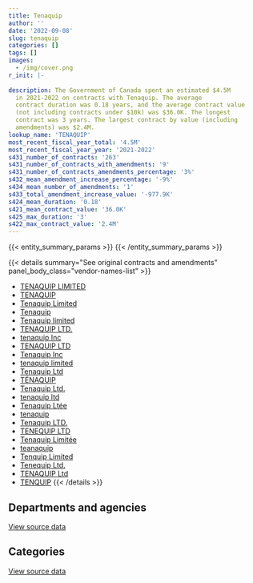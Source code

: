 ```yaml
---
title: Tenaquip
author: ''
date: '2022-09-08'
slug: tenaquip
categories: []
tags: []
images:
  - /img/cover.png
r_init: |-
  
description: The Government of Canada spent an estimated $4.5M
  in 2021-2022 on contracts with Tenaquip. The average
  contract duration was 0.18 years, and the average contract value
  (not including contracts under $10k) was $36.0K. The longest
  contract was 3 years. The largest contract by value (including
  amendments) was $2.4M.
lookup_name: 'TENAQUIP'
most_recent_fiscal_year_total: '4.5M'
most_recent_fiscal_year_year: '2021-2022'
s431_number_of_contracts: '263'
s431_number_of_contracts_with_amendments: '9'
s431_number_of_contracts_amendments_percentage: '3%'
s432_mean_amendment_increase_percentage: '-9%'
s434_mean_number_of_amendments: '1'
s433_total_amendment_increase_value: '-977.9K'
s424_mean_duration: '0.18'
s421_mean_contract_value: '36.0K'
s425_max_duration: '3'
s422_max_contract_value: '2.4M'
---
```


<script src="/rmarkdown-libs/htmlwidgets/htmlwidgets.js"></script>
<link href="/rmarkdown-libs/datatables-css/datatables-crosstalk.css" rel="stylesheet" />
<script src="/rmarkdown-libs/datatables-binding/datatables.js"></script>
<script src="/rmarkdown-libs/jquery/jquery-3.6.0.min.js"></script>
<link href="/rmarkdown-libs/dt-core-bootstrap/css/dataTables.bootstrap.min.css" rel="stylesheet" />
<link href="/rmarkdown-libs/dt-core-bootstrap/css/dataTables.bootstrap.extra.css" rel="stylesheet" />
<script src="/rmarkdown-libs/dt-core-bootstrap/js/jquery.dataTables.min.js"></script>
<script src="/rmarkdown-libs/dt-core-bootstrap/js/dataTables.bootstrap.min.js"></script>
<link href="/rmarkdown-libs/crosstalk/css/crosstalk.min.css" rel="stylesheet" />
<script src="/rmarkdown-libs/crosstalk/js/crosstalk.min.js"></script>
<script src="/rmarkdown-libs/htmlwidgets/htmlwidgets.js"></script>
<link href="/rmarkdown-libs/datatables-css/datatables-crosstalk.css" rel="stylesheet" />
<script src="/rmarkdown-libs/datatables-binding/datatables.js"></script>
<script src="/rmarkdown-libs/jquery/jquery-3.6.0.min.js"></script>
<link href="/rmarkdown-libs/dt-core-bootstrap/css/dataTables.bootstrap.min.css" rel="stylesheet" />
<link href="/rmarkdown-libs/dt-core-bootstrap/css/dataTables.bootstrap.extra.css" rel="stylesheet" />
<script src="/rmarkdown-libs/dt-core-bootstrap/js/jquery.dataTables.min.js"></script>
<script src="/rmarkdown-libs/dt-core-bootstrap/js/dataTables.bootstrap.min.js"></script>
<link href="/rmarkdown-libs/crosstalk/css/crosstalk.min.css" rel="stylesheet" />
<script src="/rmarkdown-libs/crosstalk/js/crosstalk.min.js"></script>

{{< entity_summary_params >}}
{{< /entity_summary_params >}}

{{< details summary="See original contracts and amendments" panel_body_class="vendor-names-list" >}}
- [TENAQUIP LIMITED](https://search.open.canada.ca/en/ct/?sort=contract_value_f%20desc&page=1&search_text=%22TENAQUIP%20LIMITED%22)
- [TENAQUIP](https://search.open.canada.ca/en/ct/?sort=contract_value_f%20desc&page=1&search_text=%22TENAQUIP%22)
- [Tenaquip Limited](https://search.open.canada.ca/en/ct/?sort=contract_value_f%20desc&page=1&search_text=%22Tenaquip%20Limited%22)
- [Tenaquip](https://search.open.canada.ca/en/ct/?sort=contract_value_f%20desc&page=1&search_text=%22Tenaquip%22)
- [Tenaquip limited](https://search.open.canada.ca/en/ct/?sort=contract_value_f%20desc&page=1&search_text=%22Tenaquip%20limited%22)
- [TENAQUIP LTD.](https://search.open.canada.ca/en/ct/?sort=contract_value_f%20desc&page=1&search_text=%22TENAQUIP%20LTD.%22)
- [tenaquip Inc](https://search.open.canada.ca/en/ct/?sort=contract_value_f%20desc&page=1&search_text=%22tenaquip%20Inc%22)
- [TENAQUIP LTD](https://search.open.canada.ca/en/ct/?sort=contract_value_f%20desc&page=1&search_text=%22TENAQUIP%20LTD%22)
- [Tenaquip Inc](https://search.open.canada.ca/en/ct/?sort=contract_value_f%20desc&page=1&search_text=%22Tenaquip%20Inc%22)
- [tenaquip limited](https://search.open.canada.ca/en/ct/?sort=contract_value_f%20desc&page=1&search_text=%22tenaquip%20limited%22)
- [Tenaquip Ltd](https://search.open.canada.ca/en/ct/?sort=contract_value_f%20desc&page=1&search_text=%22Tenaquip%20Ltd%22)
- [TÉNAQUIP](https://search.open.canada.ca/en/ct/?sort=contract_value_f%20desc&page=1&search_text=%22T%c3%89NAQUIP%22)
- [Tenaquip Ltd.](https://search.open.canada.ca/en/ct/?sort=contract_value_f%20desc&page=1&search_text=%22Tenaquip%20Ltd.%22)
- [tenaquip ltd](https://search.open.canada.ca/en/ct/?sort=contract_value_f%20desc&page=1&search_text=%22tenaquip%20ltd%22)
- [Tenaquip Ltée](https://search.open.canada.ca/en/ct/?sort=contract_value_f%20desc&page=1&search_text=%22Tenaquip%20Lt%c3%a9e%22)
- [tenaquip](https://search.open.canada.ca/en/ct/?sort=contract_value_f%20desc&page=1&search_text=%22tenaquip%22)
- [Tenaquip LTD.](https://search.open.canada.ca/en/ct/?sort=contract_value_f%20desc&page=1&search_text=%22Tenaquip%20LTD.%22)
- [TENEQUIP LTD](https://search.open.canada.ca/en/ct/?sort=contract_value_f%20desc&page=1&search_text=%22TENEQUIP%20LTD%22)
- [Tenaquip Limitée](https://search.open.canada.ca/en/ct/?sort=contract_value_f%20desc&page=1&search_text=%22Tenaquip%20Limit%c3%a9e%22)
- [teanaquip](https://search.open.canada.ca/en/ct/?sort=contract_value_f%20desc&page=1&search_text=%22teanaquip%22)
- [Tenquip Limited](https://search.open.canada.ca/en/ct/?sort=contract_value_f%20desc&page=1&search_text=%22Tenquip%20Limited%22)
- [Tenequip Ltd.](https://search.open.canada.ca/en/ct/?sort=contract_value_f%20desc&page=1&search_text=%22Tenequip%20Ltd.%22)
- [TENAQUIP Ltd](https://search.open.canada.ca/en/ct/?sort=contract_value_f%20desc&page=1&search_text=%22TENAQUIP%20Ltd%22)
- [TENQUIP](https://search.open.canada.ca/en/ct/?sort=contract_value_f%20desc&page=1&search_text=%22TENQUIP%22)
{{< /details >}}

## Departments and agencies

<div id="htmlwidget-1" style="width:100%;height:auto;" class="datatables html-widget"></div>
<script type="application/json" data-for="htmlwidget-1">{"x":{"style":"bootstrap","filter":"none","vertical":false,"data":[["<a href=\"/departments/aafc-aac/\">Agriculture and Agri-Food Canada<\/a>","<a href=\"/departments/cbsa-asfc/\">Canada Border Services Agency<\/a>","<a href=\"/departments/cfia-acia/\">Canadian Food Inspection Agency<\/a>","<a href=\"/departments/csc-scc/\">Correctional Service of Canada<\/a>","<a href=\"/departments/dfatd-maecd/\">Global Affairs Canada<\/a>","<a href=\"/departments/dfo-mpo/\">Fisheries and Oceans Canada<\/a>","<a href=\"/departments/dnd-mdn/\">National Defence<\/a>","<a href=\"/departments/ec/\">Environment and Climate Change Canada<\/a>","<a href=\"/departments/irb-cisr/\">Immigration and Refugee Board of Canada<\/a>","<a href=\"/departments/isc-sac/\">Indigenous Services Canada<\/a>","<a href=\"/departments/nrcan-rncan/\">Natural Resources Canada<\/a>","<a href=\"/departments/pc/\">Parks Canada<\/a>","<a href=\"/departments/phac-aspc/\">Public Health Agency of Canada<\/a>","<a href=\"/departments/pwgsc-tpsgc/\">Public Services and Procurement Canada<\/a>","<a href=\"/departments/rcmp-grc/\">Royal Canadian Mounted Police<\/a>","<a href=\"/departments/statcan/\">Statistics Canada<\/a>","<a href=\"/departments/tc/\">Transport Canada<\/a>"],[null,null,null,88598.02,15741.08,23831.45,1052931.9,null,null,null,52150.5,null,null,44596.07,13302.51,null,null],[null,null,null,null,null,76078.75,690468.52,null,null,null,24053.97,10343,37755.36,68522.4,null,11469.45,53884.49],[null,10615.22,null,null,10273.4,41181.74,1153970.7,23814.25,21326.44,13549.27,null,null,1677851.07,159.42,35668.41,null,13108],[24004.9,2158.32,13500.09,39700.01,null,221095.36,3203906.72,null,null,null,41471.65,null,879350.84,null,40284.97,null,19750.41]],"container":"<table class=\"table table-striped table-hover row-border order-column display\">\n  <thead>\n    <tr>\n      <th>Department<\/th>\n      <th>2018-2019<\/th>\n      <th>2019-2020<\/th>\n      <th>2020-2021<\/th>\n      <th>2021-2022<\/th>\n    <\/tr>\n  <\/thead>\n<\/table>","options":{"order":[[4,"desc"]],"pageLength":10,"autoWidth":true,"columnDefs":[{"targets":1,"render":"function(data, type, row, meta) {\n    return type !== 'display' ? data : DTWidget.formatCurrency(data, \"$\", 2, 3, \",\", \".\", true, null);\n  }"},{"targets":2,"render":"function(data, type, row, meta) {\n    return type !== 'display' ? data : DTWidget.formatCurrency(data, \"$\", 2, 3, \",\", \".\", true, null);\n  }"},{"targets":3,"render":"function(data, type, row, meta) {\n    return type !== 'display' ? data : DTWidget.formatCurrency(data, \"$\", 2, 3, \",\", \".\", true, null);\n  }"},{"targets":4,"render":"function(data, type, row, meta) {\n    return type !== 'display' ? data : DTWidget.formatCurrency(data, \"$\", 2, 3, \",\", \".\", true, null);\n  }"},{"width":"16%","targets":[1,2,3,4]},{"className":"dt-right","targets":[1,2,3,4]}],"orderClasses":false}},"evals":["options.columnDefs.0.render","options.columnDefs.1.render","options.columnDefs.2.render","options.columnDefs.3.render"],"jsHooks":[]}</script>
<p class="text-right">
<a href="https://github.com/GoC-Spending/contracts-data/tree/main/data/out/vendors/tenaquip/summary_by_fiscal_year_by_department.csv" class="source-data-link btn btn-link">View source data</a>
</p>

## Categories

<div id="htmlwidget-2" style="width:100%;height:auto;" class="datatables html-widget"></div>
<script type="application/json" data-for="htmlwidget-2">{"x":{"style":"bootstrap","filter":"none","vertical":false,"data":[["<a href=\"/categories/facilities_and_construction/\">Facilities and construction<\/a>","<a href=\"/categories/office_management/\">Office management<\/a>","<a href=\"/categories/defence/\">Defence<\/a>","<a href=\"/categories/professional_services/\">Professional services<\/a>","<a href=\"/categories/information_technology/\">Information technology<\/a>","<a href=\"/categories/medical/\">Medical<\/a>","<a href=\"/categories/transportation_and_logistics/\">Transportation and logistics<\/a>","<a href=\"/categories/industrial_products_and_services/\">Industrial products and services<\/a>","<a href=\"/categories/human_capital/\">Human capital<\/a>"],[null,101107.66,122103.37,14952.09,null,22050.67,null,1030937.73,null],[null,65157.45,122801.66,null,56353.16,37755.36,19725.59,670782.73,null],[37353.86,84940.38,202142.35,null,24294.97,1712559.07,null,915419.29,24808.02],[null,155501.92,44706.82,null,34496.75,912447.66,21990.83,3316079.28,null]],"container":"<table class=\"table table-striped table-hover row-border order-column display\">\n  <thead>\n    <tr>\n      <th>Category<\/th>\n      <th>2018-2019<\/th>\n      <th>2019-2020<\/th>\n      <th>2020-2021<\/th>\n      <th>2021-2022<\/th>\n    <\/tr>\n  <\/thead>\n<\/table>","options":{"order":[[4,"desc"]],"dom":"t","pageLength":30,"autoWidth":true,"columnDefs":[{"targets":1,"render":"function(data, type, row, meta) {\n    return type !== 'display' ? data : DTWidget.formatCurrency(data, \"$\", 2, 3, \",\", \".\", true, null);\n  }"},{"targets":2,"render":"function(data, type, row, meta) {\n    return type !== 'display' ? data : DTWidget.formatCurrency(data, \"$\", 2, 3, \",\", \".\", true, null);\n  }"},{"targets":3,"render":"function(data, type, row, meta) {\n    return type !== 'display' ? data : DTWidget.formatCurrency(data, \"$\", 2, 3, \",\", \".\", true, null);\n  }"},{"targets":4,"render":"function(data, type, row, meta) {\n    return type !== 'display' ? data : DTWidget.formatCurrency(data, \"$\", 2, 3, \",\", \".\", true, null);\n  }"},{"width":"16%","targets":[1,2,3,4]},{"className":"dt-right","targets":[1,2,3,4]}],"orderClasses":false,"lengthMenu":[10,25,30,50,100]}},"evals":["options.columnDefs.0.render","options.columnDefs.1.render","options.columnDefs.2.render","options.columnDefs.3.render"],"jsHooks":[]}</script>
<p class="text-right">
<a href="https://github.com/GoC-Spending/contracts-data/tree/main/data/out/vendors/tenaquip/summary_by_fiscal_year_by_category.csv" class="source-data-link btn btn-link">View source data</a>
</p>

